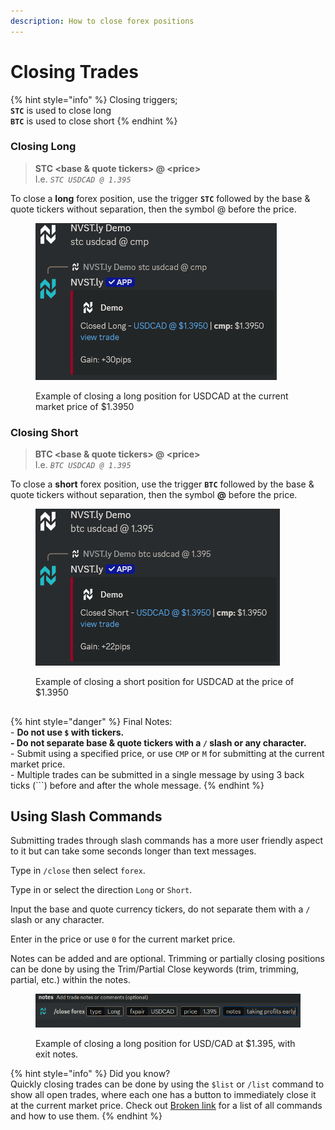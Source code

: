 ```yaml
---
description: How to close forex positions
---
```


# Closing Trades

{% hint style="info" %}
Closing triggers;\
**`STC`** is used to close long\
**`BTC`** is used to close short
{% endhint %}

### Closing Long

> **STC \<base & quote tickers> @ \<price>**\
> I.e. _`STC USDCAD @ 1.395`_

To close a **long** forex position, use the trigger **`STC`** followed by the base & quote tickers without separation, then the symbol @ before the price.

<figure><img src="../.gitbook/assets/image (287).png" alt=""><figcaption><p>Example of closing a long position for USDCAD at the current market price of $1.3950</p></figcaption></figure>

### Closing Short

> **BTC \<base & quote tickers> @ \<price>**\
> I.e. _`BTC USDCAD @ 1.395`_

To close a **short** forex position, use the trigger **`BTC`** followed by the base & quote tickers without separation, then the symbol **@** before the price.

<figure><img src="../.gitbook/assets/image (288).png" alt=""><figcaption><p>Example of closing a short position for USDCAD at the price of $1.3950</p></figcaption></figure>

##

{% hint style="danger" %}
Final Notes:\
\- **Do not use `$` with tickers.** \
**- Do not separate base & quote tickers with a `/` slash or any character.**\
\- Submit using a specified price, or use `CMP` or `M` for submitting at the current market price.\
\- Multiple trades can be submitted in a single message by using 3 back ticks (\`\`\`) before and after the whole message.
{% endhint %}

## Using Slash Commands

Submitting trades through slash commands has a more user friendly aspect to it but can take some seconds longer than text messages.

Type in `/close` then select `forex`.

Type in or select the direction `Long` or `Short`.&#x20;

Input the base and quote currency tickers, do not separate them with a `/` slash or any character.

Enter in the price or use `0` for the current market price.

Notes can be added and are optional. Trimming or partially closing positions can be done by using the Trim/Partial Close keywords (trim, trimming, partial, etc.) within the notes.

<figure><img src="../.gitbook/assets/{9359F4FE-EA68-4D6E-929F-27A377E301F1}.png" alt=""><figcaption><p>Example of closing a long position for USD/CAD at $1.395, with exit notes.</p></figcaption></figure>

{% hint style="info" %}
Did you know?\
Quickly closing trades can be done by using the `$list` or `/list` command to show all open trades, where each one has a button to immediately close it at the current market price. Check out [Broken link](broken-reference "mention") for a list of all commands and how to use them.
{% endhint %}
